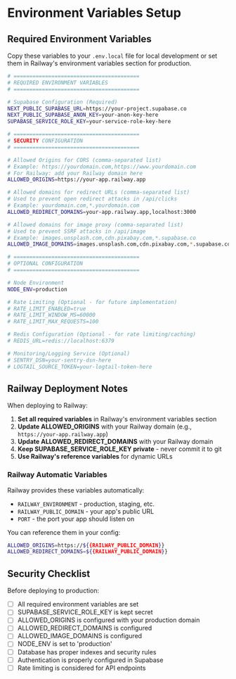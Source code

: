 # Environment Variables Setup

## Required Environment Variables

Copy these variables to your `.env.local` file for local development or set them in Railway's environment variables section for production.

```bash
# ========================================
# REQUIRED ENVIRONMENT VARIABLES
# ========================================

# Supabase Configuration (Required)
NEXT_PUBLIC_SUPABASE_URL=https://your-project.supabase.co
NEXT_PUBLIC_SUPABASE_ANON_KEY=your-anon-key-here
SUPABASE_SERVICE_ROLE_KEY=your-service-role-key-here

# ========================================
# SECURITY CONFIGURATION
# ========================================

# Allowed Origins for CORS (comma-separated list)
# Example: https://yourdomain.com,https://www.yourdomain.com
# For Railway: add your Railway domain here
ALLOWED_ORIGINS=https://your-app.railway.app

# Allowed domains for redirect URLs (comma-separated list)
# Used to prevent open redirect attacks in /api/clicks
# Example: yourdomain.com,*.yourdomain.com
ALLOWED_REDIRECT_DOMAINS=your-app.railway.app,localhost:3000

# Allowed domains for image proxy (comma-separated list)
# Used to prevent SSRF attacks in /api/image
# Example: images.unsplash.com,cdn.pixabay.com,*.supabase.co
ALLOWED_IMAGE_DOMAINS=images.unsplash.com,cdn.pixabay.com,*.supabase.co,*.supabase.in

# ========================================
# OPTIONAL CONFIGURATION
# ========================================

# Node Environment
NODE_ENV=production

# Rate Limiting (Optional - for future implementation)
# RATE_LIMIT_ENABLED=true
# RATE_LIMIT_WINDOW_MS=60000
# RATE_LIMIT_MAX_REQUESTS=100

# Redis Configuration (Optional - for rate limiting/caching)
# REDIS_URL=redis://localhost:6379

# Monitoring/Logging Service (Optional)
# SENTRY_DSN=your-sentry-dsn-here
# LOGTAIL_SOURCE_TOKEN=your-logtail-token-here
```

## Railway Deployment Notes

When deploying to Railway:

1. **Set all required variables** in Railway's environment variables section
2. **Update ALLOWED_ORIGINS** with your Railway domain (e.g., `https://your-app.railway.app`)
3. **Update ALLOWED_REDIRECT_DOMAINS** with your Railway domain
4. **Keep SUPABASE_SERVICE_ROLE_KEY private** - never commit it to git
5. **Use Railway's reference variables** for dynamic URLs

### Railway Automatic Variables

Railway provides these variables automatically:
- `RAILWAY_ENVIRONMENT` - production, staging, etc.
- `RAILWAY_PUBLIC_DOMAIN` - your app's public URL
- `PORT` - the port your app should listen on

You can reference them in your config:
```bash
ALLOWED_ORIGINS=https://${{RAILWAY_PUBLIC_DOMAIN}}
ALLOWED_REDIRECT_DOMAINS=${{RAILWAY_PUBLIC_DOMAIN}}
```

## Security Checklist

Before deploying to production:

- [ ] All required environment variables are set
- [ ] SUPABASE_SERVICE_ROLE_KEY is kept secret
- [ ] ALLOWED_ORIGINS is configured with your production domain
- [ ] ALLOWED_REDIRECT_DOMAINS is configured
- [ ] ALLOWED_IMAGE_DOMAINS is configured
- [ ] NODE_ENV is set to 'production'
- [ ] Database has proper indexes and security rules
- [ ] Authentication is properly configured in Supabase
- [ ] Rate limiting is considered for API endpoints
